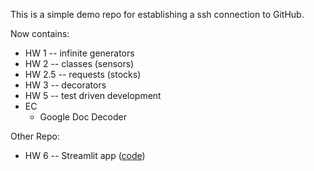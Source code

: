 This is a simple demo repo for establishing a ssh connection to GitHub.

Now contains:
  - HW 1 -- infinite generators
  - HW 2 -- classes (sensors)
  - HW 2.5 -- requests (stocks)
  - HW 3 -- decorators
  - HW 5 -- test driven development
  - EC
      - Google Doc Decoder
   
Other Repo:
  - HW 6 -- Streamlit app ([code](https://github.com/KarinaTheCorgi/US-City-Population-Data))

